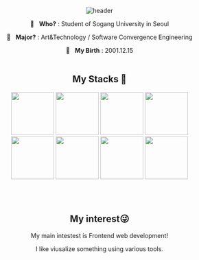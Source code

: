 <div align="center">
  
![header](https://capsule-render.vercel.app/api?type=soft&color=0:EEFF00,100:a82da8&height=200&section=header&text=Inyoung&fontSize=90&stroke=c6d0ce)
</div>



<p align="center" font-size=30> 🏫&nbsp;&nbsp;&nbsp;<b>Who?</b> : Student of Sogang University in Seoul </h3>
<p align="center"> 📖&nbsp;&nbsp;&nbsp;<b>Major?</b> : Art&Technology / Software Convergence Engineering </h3>
<p align="center"> 🎉&nbsp;&nbsp;&nbsp;<b>My Birth</b> : 2001.12.15</h3>
<br>
<br>

<h2 align="center">My Stacks 🚀</h2>
<p align="center"> 

  <img src="https://cdn.jsdelivr.net/gh/devicons/devicon/icons/html5/html5-original-wordmark.svg" width=100/>
  <img src="https://cdn.jsdelivr.net/gh/devicons/devicon/icons/css3/css3-original-wordmark.svg" width=100/> 
  <img src="https://cdn.jsdelivr.net/gh/devicons/devicon/icons/javascript/javascript-original.svg" width= 100 />
  <img src="https://cdn.jsdelivr.net/gh/devicons/devicon/icons/python/python-original-wordmark.svg" width = 100 /> 
  <img src="https://cdn.jsdelivr.net/gh/devicons/devicon/icons/c/c-original.svg" width=100 />
  <img src="https://cdn.jsdelivr.net/gh/devicons/devicon/icons/react/react-original.svg" width=100 />
  <img src="https://cdn.jsdelivr.net/gh/devicons/devicon/icons/premierepro/premierepro-original.svg"width=100/>        
 <img src="https://cdn.jsdelivr.net/gh/devicons/devicon/icons/figma/figma-original.svg" width=100 />
          
        
</p>
<br>
<br>
<h2 align="center"> My interest😜 </h2>
  <p align ="center">My main intestest is Frontend web development!</p>
  <p align ="center">I like viusalize something using various tools.</p>
  
  


        
<!--
**rmdnps10/rmdnps10** is a ✨ _special_ ✨ repository because its `README.md` (this file) appears on your GitHub profile.

Here are some ideas to get you started:

- 🔭 I’m currently working on ...
- 🌱 I’m currently learning ...
- 👯 I’m looking to collaborate on ...
- 🤔 I’m looking for help with ...
- 💬 Ask me about ...
- 📫 How to reach me: ...
- 😄 Pronouns: ...
- ⚡ Fun fact: ...
-->
